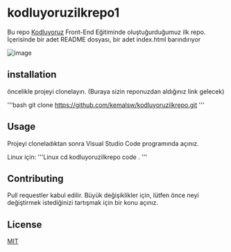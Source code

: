 # kodluyoruzilkrepo1
Bu repo [Kodluyoruz](https://kodluyoruz.org/) Front-End Eğitiminde oluştuğurduğumuz ilk repo. İçerisinde bir adet README dosyası, bir adet index.html barındırıyor

![image](./projem/goruntu.jpg)

## installation

öncelikle projeyi clonelayın. (Buraya sizin reponuzdan aldığınız link gelecek)

'''bash
git clone https://github.com/kemalsw/kodluyoruzilkrepo.git
'''

## Usage

Projeyi cloneladıktan sonra Visual Studio Code programında açınız.

Linux için:
'''Linux
cd kodluyoruzilkrepo
code .
'''

## Contributing
Pull requestler kabul edilir. Büyük değişiklikler için, lütfen önce neyi değiştirmek istediğinizi tartışmak için bir konu açınız.

## License
[MIT](https://choosealicense.com/licenses/mit/)

